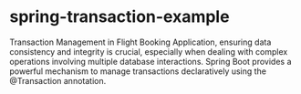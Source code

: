 # spring-transaction-example
Transaction Management in Flight Booking Application, ensuring data consistency and integrity is crucial, especially when dealing with complex operations involving multiple database interactions. Spring Boot provides a powerful mechanism to manage transactions declaratively using the @Transaction annotation.
